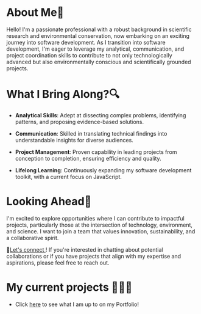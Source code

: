 # About Me🌿

Hello! I'm a passionate professional with a robust background in scientific research and environmental conservation, now embarking on an exciting journey into software development. 
As I transition into software development, I'm eager to leverage my analytical, communication, and project coordination skills to contribute to not only technologically advanced but also environmentally conscious and scientifically grounded projects.
# What I Bring Along?🔍
- **Analytical Skills**:  Adept at dissecting complex problems, identifying patterns, and proposing evidence-based solutions.

- **Communication**: Skilled in translating technical findings into understandable insights for diverse audiences.

- **Project Management**: Proven capability in leading projects from conception to completion, ensuring efficiency and quality.

- **Lifelong Learning**: Continuously expanding my software development toolkit, with a current focus on JavaScript.

# Looking Ahead🌱 
I'm excited to explore opportunities where I can contribute to impactful projects, particularly those at the intersection of technology, environment, and science. I want to join a team that values innovation, sustainability, and a collaborative spirit.

 🔗[Let's connect ](https://www.linkedin.com/in/matshidiso-hlalele-85b558200!/)! If you're interested in chatting about potential collaborations or if you have projects that align with my expertise and aspirations, please feel free to reach out.

# My current projects 👩🏽‍💻
- Click [here](https://tshidycodes.github.io/tshidy_portfolio!/) to see what I am up to on my Portfolio! 


